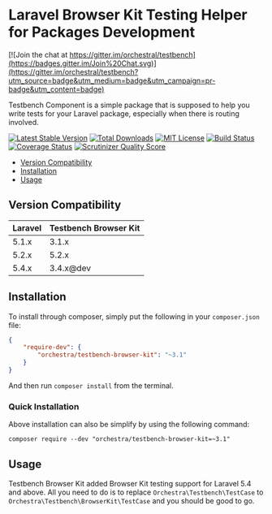 Laravel Browser Kit Testing Helper for Packages Development
==============

[![Join the chat at https://gitter.im/orchestral/testbench](https://badges.gitter.im/Join%20Chat.svg)](https://gitter.im/orchestral/testbench?utm_source=badge&utm_medium=badge&utm_campaign=pr-badge&utm_content=badge)

Testbench Component is a simple package that is supposed to help you write tests for your Laravel package, especially when there is routing involved.

[![Latest Stable Version](https://img.shields.io/github/release/orchestral/testbench-browser-kit.svg?style=flat-square)](https://packagist.org/packages/orchestra/testbench-browser-kit)
[![Total Downloads](https://img.shields.io/packagist/dt/orchestra/testbench-browser-kit.svg?style=flat-square)](https://packagist.org/packages/orchestra/testbench-browser-kit)
[![MIT License](https://img.shields.io/packagist/l/orchestra/testbench-browser-kit.svg?style=flat-square)](https://packagist.org/packages/orchestra/testbench-browser-kit)
[![Build Status](https://img.shields.io/travis/orchestral/testbench-browser-kit/3.2.svg?style=flat-square)](https://travis-ci.org/orchestral/testbench-browser-kit)
[![Coverage Status](https://img.shields.io/coveralls/orchestral/testbench-browser-kit/3.2.svg?style=flat-square)](https://coveralls.io/r/orchestral/testbench-browser-kit?branch=3.2)
[![Scrutinizer Quality Score](https://img.shields.io/scrutinizer/g/orchestral/testbench-browser-kit/3.2.svg?style=flat-square)](https://scrutinizer-ci.com/g/orchestral/testbench-browser-kit/)

* [Version Compatibility](#version-compatibility)
* [Installation](#installation)
* [Usage](#usage)

## Version Compatibility

 Laravel  | Testbench Browser Kit
:---------|:----------
 5.1.x    | 3.1.x
 5.2.x    | 5.2.x
 5.4.x    | 3.4.x@dev

## Installation

To install through composer, simply put the following in your `composer.json` file:

```json
{
    "require-dev": {
        "orchestra/testbench-browser-kit": "~3.1"
    }
}
```

And then run `composer install` from the terminal.

### Quick Installation

Above installation can also be simplify by using the following command:

    composer require --dev "orchestra/testbench-browser-kit=~3.1"

## Usage

Testbench Browser Kit added Browser Kit testing support for Laravel 5.4 and above. All you need to do is to replace `Orchestra\Testbench\TestCase` to `Orchestra\Testbench\BrowserKit\TestCase` and you should be good to go.
